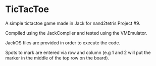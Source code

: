 # TicTacToe

A simple tictactoe game made in Jack for nand2tetris Project #9.

Compiled using the JackCompiler and tested using the VMEmulator.

JackOS files are provided in order to execute the code.

Spots to mark are entered via row and column (e.g 1 and 2 will put the marker in the middle of the top row on the board).
